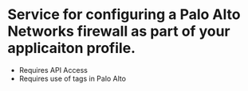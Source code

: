 # Service for configuring a Palo Alto Networks firewall as part of your applicaiton profile.

- Requires API Access
- Requires use of tags in Palo Alto

